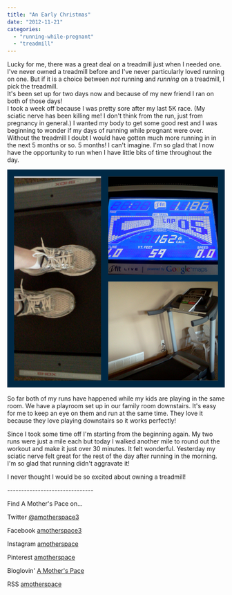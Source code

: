 ```yaml
---
title: "An Early Christmas"
date: "2012-11-21"
categories: 
  - "running-while-pregnant"
  - "treadmill"
---
```


Lucky for me, there was a great deal on a treadmill just when I needed one. I've never owned a treadmill before and I've never particularly loved running on one. But if it is a choice between _not_ running and _running_ on a treadmill, I pick the treadmill.  
It's been set up for two days now and because of my new friend I ran on both of those days!   
I took a week off because I was pretty sore after my last 5K race. (My sciatic nerve has been killing me! I don't think from the run, just from pregnancy in general.) I wanted my body to get some good rest and I was beginning to wonder if my days of running while pregnant were over. Without the treadmill I doubt I would have gotten much more running in in the next 5 months or so. 5 months! I can't imagine. I'm so glad that I now have the opportunity to run when I have little bits of time throughout the day.   
  
  

[![](images/20121121093734249.png)](http://amotherspace.net/wp-content/uploads/2012/11/201211210937342491.png)

  
So far both of my runs have happened while my kids are playing in the same room. We have a playroom set up in our family room downstairs. It's easy for me to keep an eye on them and run at the same time. They love it because they love playing downstairs so it works perfectly!   
  
Since I took some time off I'm starting from the beginning again. My two runs were just a mile each but today I walked another mile to round out the workout and make it just over 30 minutes. It felt wonderful. Yesterday my sciatic nerve felt great for the rest of the day after running in the morning. I'm so glad that running didn't aggravate it!  
  
I never thought I would be so excited about owning a treadmill!  
  
  

\-------------------------------

  

Find A Mother's Pace on...  
  
Twitter [@amotherspace3](https://twitter.com/amotherspace3)  
  
Facebook [amotherspace3](http://facebook.com/amotherspace3)  
  
Instagram [amotherspace](http://instagram.com/amotherspace)  
  
Pinterest [amotherspace](http://pinterest.com/amotherspace/)  
  
Bloglovin' [A Mother's Pace](http://www.bloglovin.com/en/blog/6680087)  
  
RSS [amotherspace](http://feeds.feedburner.com/amotherspace)
